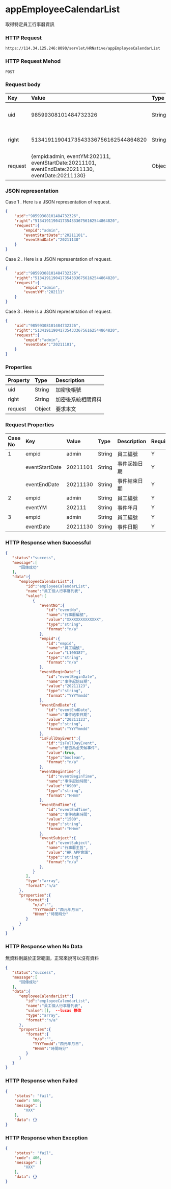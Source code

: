 # appEmployeeCalendarList
取得特定員工行事曆資訊

### HTTP Request
```
https://114.34.125.246:8090/servlet/HRNative/appEmployeeCalendarList
```

### HTTP Request Mehod
```
POST
```

### Request body
| Key | Value | Type | Description |
|:----------|:-------------|:-----|:------------|
| uid | 98599308101484732326 | String | 需透過appLogin取得
| right | 51341911904173543336756162544864820 | String | 需透過appLogin取得 |
| request | {empid:admin, eventYM:202111, eventStartDate:20211101, eventEndDate:20211130, eventDate:20211130} | Object | 查詢條件

### JSON representation
Case 1 . Here is a JSON representation of request. 
```json
{
    "uid":"98599308101484732326",
    "right":"51341911904173543336756162544864820",
    "request":{
        "empid":"admin",
        "eventStartDate":"20211101",
        "eventEndDate":"20211130"
    }
}
```
Case 2 . Here is a JSON representation of request. 
```json
{
    "uid":"98599308101484732326",
    "right":"51341911904173543336756162544864820",
    "request":{
        "empid":"admin",
        "eventYM":"202111"
    }
}
```
Case 3 . Here is a JSON representation of request. 
```json
{
    "uid":"98599308101484732326",
    "right":"51341911904173543336756162544864820",
    "request":{
        "empid":"admin",
        "eventDate":"20211101",
    }
}
```

### Properties
| Property | Type | Description |
|:---------|:-----|:------------|
| uid   | String | 加密後帳號 |
| right | String | 加密後系統相關資料 |
| request | Object | 要求本文 |

### Request Properties
| Case No | Key | Value | Type | Description | Required | Format |
|:----------|:----------|:-------------|:-----|:------------|:------------|:------------|
| 1 | empid | admin | String | 員工編號 | Y | n/a |
|   | eventStartDate | 20211101 | String | 事件起始日期 | Y | AC(YYYYmmdd) |
|   | eventEndDate | 20211130 | String | 事件結束日期 | Y | AC(YYYYmmdd) |
| 2 | empid | admin | String | 員工編號 | Y | n/a |
|   | eventYM | 202111 | String | 事件年月 | Y | AC(YYYYmm) |
| 3 | empid | admin | String | 員工編號 | Y | n/a |
|   | eventDate | 20211130 | String | 事件日期 | Y | AC(YYYYmmdd) |

### HTTP Response when Successful
```json
{
   "status":"success",
   "message":[
      "回傳成功"
   ],
   "data":{
      "employeeCalendarList":{
         "id":"employeeCalendarList",
         "name":"員工個人行事曆列表",
         "value":[
            {
               "eventNo":{
                  "id":"eventNo",
                  "name":"行事曆編號",
                  "value":"XXXXXXXXXXXXXX",
                  "type":"string",
                  "format":"n/a"
               },
               "empid":{
                  "id":"empid",
                  "name":"員工編號",
                  "value":"L100387",
                  "type":"string",
                  "format":"n/a"
               },
               "eventBeginDate":{
                  "id":"eventBeginDate",
                  "name":"事件起始日期",
                  "value":"20211123",
                  "type":"string",
                  "format":"YYYYmmdd"
               },
               "eventEndDate":{
                  "id":"eventEndDate",
                  "name":"事件結束日期",
                  "value":"20211123",
                  "type":"string",
                  "format":"YYYYmmdd"
               },
               "isFullDayEvent":{
                  "id":"isFullDayEvent",
                  "name":"是否為全天候事件",
                  "value":true,
                  "type":"boolean",
                  "format":"n/a"
               },
               "eventBeginTime":{
                  "id":"eventBeginTime",
                  "name":"事件起始時間",
                  "value":"0900",
                  "type":"string",
                  "format":"HHmm"
               },
               "eventEndTime":{
                  "id":"eventEndTime",
                  "name":"事件結束時間",
                  "value":"1500",
                  "type":"string",
                  "format":"HHmm"
               },
               "eventSubject":{
                  "id":"eventSubject",
                  "name":"行事曆主旨",
                  "value":"HR APP會議",
                  "type":"string",
                  "format":"n/a"
               },
            }
         ],
         "type":"array",
         "format":"n/a"
      },
      "properties":{
         "format":{
            "n/a":"",
            "YYYYmmdd":"西元年月日",
            "HHmm":"時間時分"
         }
      }
   }
}
```

### HTTP Response when No Data
無資料則屬於正常範圍，正常來說可以沒有資料
```json
{
   "status":"success",
   "message":[
      "回傳成功"
   ],
   "data":{
      "employeeCalendarList":{
         "id":"employeeCalendarList",
         "name":"員工個人行事曆列表",
         "value":[],  --lucas 修改
         "type":"array",
         "format":"n/a"
      },
      "properties":{
         "format":{
            "n/a":"",
            "YYYYmmdd":"西元年月日",
            "HHmm":"時間時分"
         }
      }
   }
}
```

### HTTP Response when Failed
```json
{
    "status": "fail",
    "code": 500,
    "message": [
        "XXX"
    ],
    "data": {}
}
```

### HTTP Response when Exception
```json
{
    "status": "fail",
    "code": 406,
    "message": [
        "XXX"
    ],
    "data": {}
}
```
